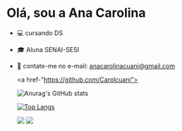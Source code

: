 # Olá, sou a Ana Carolina

- 💻 cursando DS
- 🎓 Aluna SENAI-SESI
- 📩 contate-me no e-mail: anacarolinacuani@gmail.com

   <a href-"https://github.com/Carolcuani">

  ![Anurag's GitHub stats](https://github-readme-stats.vercel.app/api?username=Carolcuani&show_icons=true&theme=radical&bg_color=991e69&title_color=fee704&icon_color=fee704)

  [![Top Langs](https://github-readme-stats.vercel.app/api/top-langs/?username=Carolcuani&layout=compact)](https://github.com/Carolcuani/github-readme-stats)






  <a href="https://instagram.com/carol_cuani" target="_blank"><img src="https://img.shields.io/badge/-Instagram-%23E4405F?style=for-the-badge&logo=instagram&logoColor=white" target="_blank"></a> <a
                                                                                                                                                                                            href="mailto:anacarolinacuani@gmail.com"><img src="https://img.shields.io/badge/-Gmail-%23333?style=for-the-badge&logo=gmail&logoColor=white" target="_blank"></a> 
